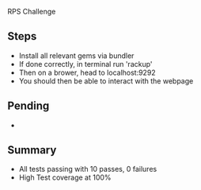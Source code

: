 RPS Challenge

Steps
-------

* Install all relevant gems via bundler
* If done correctly, in terminal run 'rackup'
* Then on a brower, head to localhost:9292 
* You should then be able to interact with the webpage

Pending 
-------
* 

Summary
-------
* All tests passing with 10 passes, 0 failures
* High Test coverage at 100%